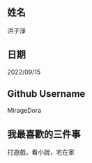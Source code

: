 姓名
------
洪子淨

日期
---
2022/09/15

Github Username
---------------
MirageDora

我最喜歡的三件事
---------------
打遊戲，看小說，宅在家
